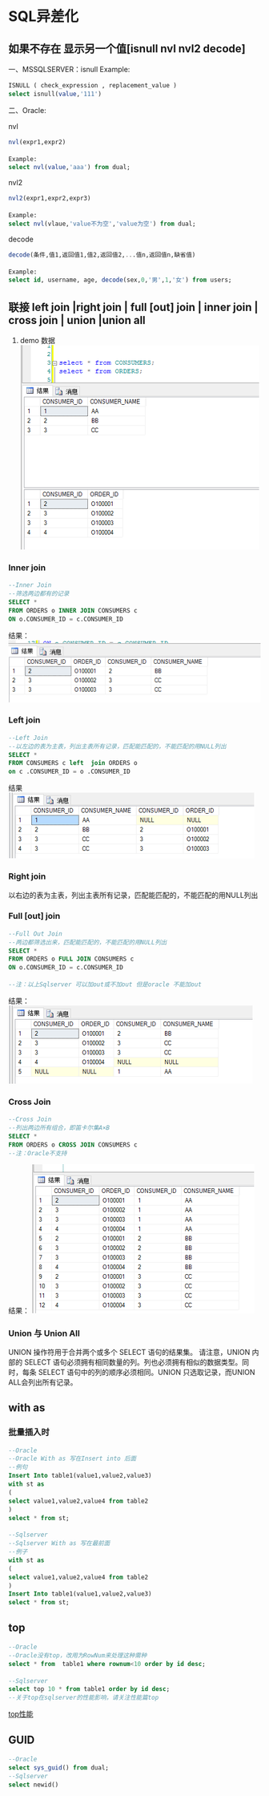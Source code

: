 # SQL异差化

## 如果不存在 显示另一个值[isnull nvl nvl2 decode]

一、MSSQLSERVER：isnull
Example:

```sql
ISNULL ( check_expression , replacement_value )
select isnull(value,'111')
```

二、Oracle:

nvl

``` sql
nvl(expr1,expr2)

Example:
select nvl(value,'aaa') from dual;
```

nvl2

```sql
nvl2(expr1,expr2,expr3)

Example:
select nvl(vlaue,'value不为空','value为空') from dual;
```

decode

```sql
decode(条件,值1,返回值1,值2,返回值2,...值n,返回值n,缺省值)

Example:
select id, username, age, decode(sex,0,'男',1,'女') from users;
```

## 联接 left join |right join | full [out] join | inner join | cross join | union |union all

1. demo 数据
![](..\image\sql_01.png)

### Inner join

``` sql
--Inner Join
--筛选两边都有的记录
SELECT *
FROM ORDERS o INNER JOIN CONSUMERS c
ON o.CONSUMER_ID = c.CONSUMER_ID
```
结果：
![](..\image\sql_02.png)

### Left join

```sql
--Left Join
--以左边的表为主表，列出主表所有记录，匹配能匹配的，不能匹配的用NULL列出
SELECT * 
FROM CONSUMERS c left  join ORDERS o
on c .CONSUMER_ID = o .CONSUMER_ID

```
结果
![](..\image\sql_03.png)

### Right join
以右边的表为主表，列出主表所有记录，匹配能匹配的，不能匹配的用NULL列出

### Full [out] join

```sql
--Full Out Join
--两边都筛选出来，匹配能匹配的，不能匹配的用NULL列出
SELECT *
FROM ORDERS o FULL JOIN CONSUMERS c
ON o.CONSUMER_ID = c.CONSUMER_ID

--注：以上Sqlserver 可以加out或不加out 但是oracle 不能加out
```
结果：
![](..\image\sql_04.png)

### Cross Join

``` sql
--Cross Join
--列出两边所有组合，即笛卡尔集A×B
SELECT *
FROM ORDERS o CROSS JOIN CONSUMERS c
--注：Oracle不支持
```
结果：
![](..\image\sql_05.png)

### Union 与 Union All

UNION 操作符用于合并两个或多个 SELECT 语句的结果集。
请注意，UNION 内部的 SELECT 语句必须拥有相同数量的列。列也必须拥有相似的数据类型。同时，每条 SELECT 语句中的列的顺序必须相同。UNION 只选取记录，而UNION ALL会列出所有记录。



## with as

### 批量插入时

```sql
--Oracle
--Oracle With as 写在Insert into 后面
--例句
Insert Into table1(value1,value2,value3)
with st as
(
select value1,value2,value4 from table2
)
select * from st;

--Sqlserver
--Sqlserver With as 写在最前面
--例子
with st as
(
select value1,value2,value4 from table2
)
Insert Into table1(value1,value2,value3)
select * from st;
```
## top
```sql
--Oracle
--Oracle没有top，改用为RowNum来处理这种需种
select * from  table1 where rownum<10 order by id desc;

--Sqlserver
select top 10 * from table1 order by id desc;
--关于top在sqlserver的性能影响，请关注性能篇top
```
[top性能](https://www.cnblogs.com/lykbk/p/rgrtrrtrtrt34343434343.html)

## GUID
```sql
--Oracle
select sys_guid() from dual;
--Sqlserver
select newid()
```
